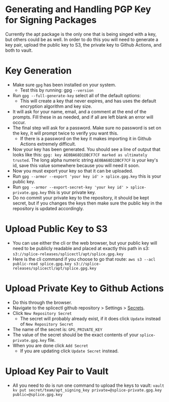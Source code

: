 # Generating and Handling PGP Key for Signing Packages

Currently the apt package is the only one that is being singed with a key, but others could be as well. In order to do this you will need to generate a key pair, upload the public key to S3, the private key to Github Actions, and both to vault.

# Key Generation

- Make sure `gpg` has been installed on your system.
  - Test this by running: gpg `--version`
- Run `gpg --full-generate-key` select all of the default options:
  - This will create a key that never expires, and has uses the default encryption algorithm and key size.
- It will ask for your name, email, and a comment at the end of the prompts. Fill these in as needed, and if all are left blank an error will occur.
- The final step will ask for a password. Make sure no password is set on the key, it will prompt twice to verify you want this. 
  - If there is a password on the key it makes importing it in Github Actions extremely difficult.
- Now your key has been generated. You should see a line of output that looks like this: `gpg: key AE0BA68D1DBCF7CF marked as ultimately trusted`. The long alpha numeric string `AE0BA68D1DBCF7CF` is your key's id, save this value somewhere because you will need it soon.
- Now you must export your key so that it can be uploaded.
- Run `gpg --armor --export 'your key id' > splice.gpg.key` this is your public key.
- Run `gpg --armor --export-secret-key 'your key id' > splice-private.gpg.key` this is your private key.
- Do no commit your private key to the repository, it should be kept secret, but if you changes the keys then make sure the public key in the repository is updated accordingly.

# Upload Public Key to S3

- You can use either the cli or the web browser, but your public key will need to be publicly readable and placed at exactly this path in s3: `s3://splice-releases/splicectl/apt/splice.gpg.key`
- Here is the cli command if you choose to go that route: `aws s3 --acl public-read splice.gpg.key s3://splice-releases/splicectl/apt/splice.gpg.key`

# Upload Private Key to Github Actions

- Do this through the browser.
- Navigate to the splicectl github repository > Settings > [Secrets](https://github.com/splicemachine/splicectl/settings/secrets/actions).
- Click `New Repository Secret`
  - The secret will probably already exist, if it does click `Update` instead of `New Repository Secret`
- The name of the secret is: `GPG_PRIVATE_KEY`
- The value of the secret should be the exact contents of your `splice-private.gpg.key` file.
- When you are done click `Add Secret`
  - If you are updating click `Update Secret` instead.

# Upload Key Pair to Vault

- All you need to do is run one command to upload the keys to vault: `vault kv put secret/team/apt_signing_key private=@splice-private.gpg.key public=@splice.gpg.key`